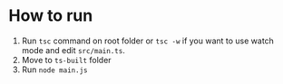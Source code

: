 # How to run

1. Run `tsc` command on root folder or `tsc -w` if you want to use watch mode and edit `src/main.ts`.
2. Move to `ts-built` folder
3. Run `node main.js`